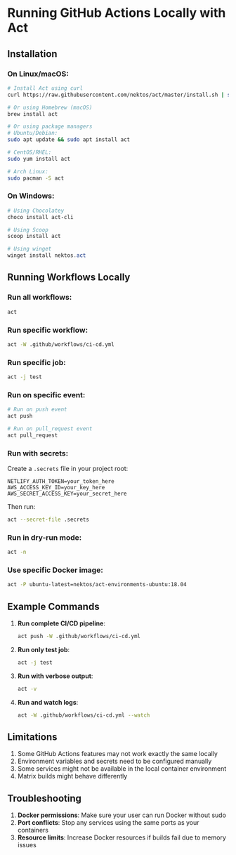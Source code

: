 # Running GitHub Actions Locally with Act

## Installation

### On Linux/macOS:
```bash
# Install Act using curl
curl https://raw.githubusercontent.com/nektos/act/master/install.sh | sudo bash

# Or using Homebrew (macOS)
brew install act

# Or using package managers
# Ubuntu/Debian:
sudo apt update && sudo apt install act

# CentOS/RHEL:
sudo yum install act

# Arch Linux:
sudo pacman -S act
```

### On Windows:
```powershell
# Using Chocolatey
choco install act-cli

# Using Scoop
scoop install act

# Using winget
winget install nektos.act
```

## Running Workflows Locally

### Run all workflows:
```bash
act
```

### Run specific workflow:
```bash
act -W .github/workflows/ci-cd.yml
```

### Run specific job:
```bash
act -j test
```

### Run on specific event:
```bash
# Run on push event
act push

# Run on pull_request event
act pull_request
```

### Run with secrets:
Create a `.secrets` file in your project root:
```
NETLIFY_AUTH_TOKEN=your_token_here
AWS_ACCESS_KEY_ID=your_key_here
AWS_SECRET_ACCESS_KEY=your_secret_here
```

Then run:
```bash
act --secret-file .secrets
```

### Run in dry-run mode:
```bash
act -n
```

### Use specific Docker image:
```bash
act -P ubuntu-latest=nektos/act-environments-ubuntu:18.04
```

## Example Commands

1. **Run complete CI/CD pipeline**:
   ```bash
   act push -W .github/workflows/ci-cd.yml
   ```

2. **Run only test job**:
   ```bash
   act -j test
   ```

3. **Run with verbose output**:
   ```bash
   act -v
   ```

4. **Run and watch logs**:
   ```bash
   act -W .github/workflows/ci-cd.yml --watch
   ```

## Limitations

1. Some GitHub Actions features may not work exactly the same locally
2. Environment variables and secrets need to be configured manually
3. Some services might not be available in the local container environment
4. Matrix builds might behave differently

## Troubleshooting

1. **Docker permissions**: Make sure your user can run Docker without sudo
2. **Port conflicts**: Stop any services using the same ports as your containers
3. **Resource limits**: Increase Docker resources if builds fail due to memory issues